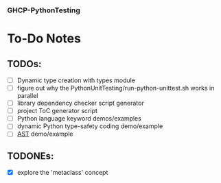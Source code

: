 
<!--
Feb. 21,23, 2024
Rich W.
MSL.l
-->

### GHCP-PythonTesting

# To-Do Notes

## TODOs:
- [ ] Dynamic type creation with types module
- [ ] figure out why the PythonUnitTesting/run-python-unittest.sh works in parallel
- [ ] library dependency checker script generator
- [ ] project ToC generator script
- [ ] Python language keyword demos/examples
- [ ] dynamic Python type-safety coding demo/example
- [ ] [AST](https://docs.python.org/3.12/library/ast.html#) demo/example

## TODONEs:
- [x] explore the 'metaclass' concept